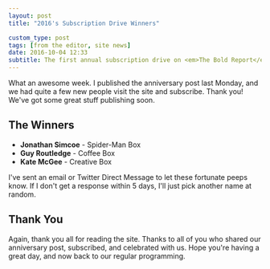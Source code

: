 ```yaml
---
layout: post
title: "2016's Subscription Drive Winners"

custom_type: post
tags: [from the editor, site news]
date: 2016-10-04 12:33
subtitle: The first annual subscription drive on <em>The Bold Report</em> has come to an end. Here is what happened.
---
```

What an awesome week. I published the anniversary post last Monday, and we had quite a few new people visit the site and subscribe. Thank you! We've got some great stuff publishing soon.

## The Winners

- **Jonathan Simcoe** - Spider-Man Box
- **Guy Routledge** - Coffee Box
- **Kate McGee** - Creative Box

I've sent an email or Twitter Direct Message to let these fortunate peeps know. If I don't get a response within 5 days, I'll just pick another name at random.

## Thank You

Again, thank you all for reading the site. Thanks to all of you who shared our anniversary post, subscribed, and celebrated with us. Hope you're having a great day, and now back to our regular programming.
